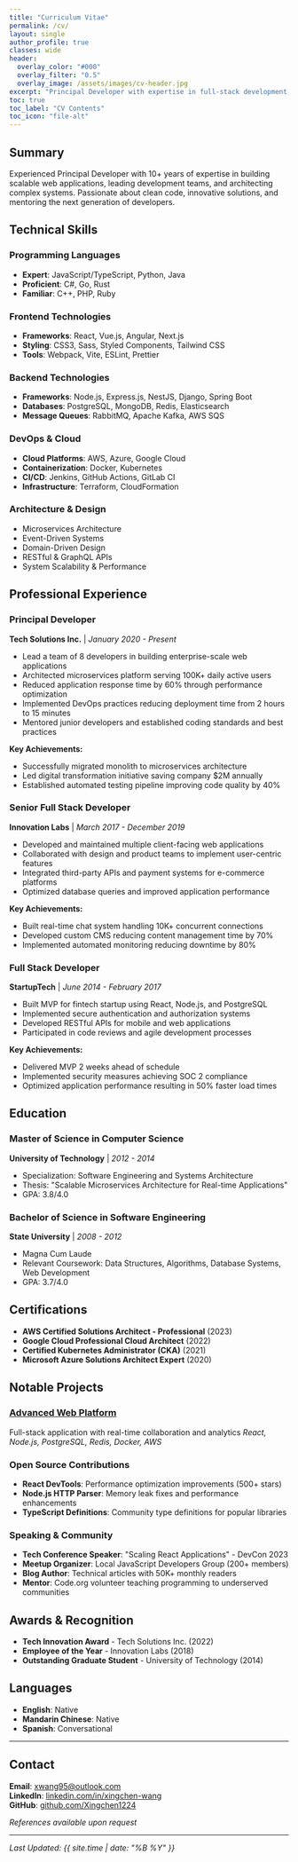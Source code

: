```yaml
---
title: "Curriculum Vitae"
permalink: /cv/
layout: single
author_profile: true
classes: wide
header:
  overlay_color: "#000"
  overlay_filter: "0.5"
  overlay_image: /assets/images/cv-header.jpg
excerpt: "Principal Developer with expertise in full-stack development, system architecture, and team leadership."
toc: true
toc_label: "CV Contents"
toc_icon: "file-alt"
---
```


## Summary

Experienced Principal Developer with 10+ years of expertise in building scalable web applications, leading development teams, and architecting complex systems. Passionate about clean code, innovative solutions, and mentoring the next generation of developers.

## Technical Skills

### Programming Languages
- **Expert**: JavaScript/TypeScript, Python, Java
- **Proficient**: C#, Go, Rust
- **Familiar**: C++, PHP, Ruby

### Frontend Technologies
- **Frameworks**: React, Vue.js, Angular, Next.js
- **Styling**: CSS3, Sass, Styled Components, Tailwind CSS
- **Tools**: Webpack, Vite, ESLint, Prettier

### Backend Technologies
- **Frameworks**: Node.js, Express.js, NestJS, Django, Spring Boot
- **Databases**: PostgreSQL, MongoDB, Redis, Elasticsearch
- **Message Queues**: RabbitMQ, Apache Kafka, AWS SQS

### DevOps & Cloud
- **Cloud Platforms**: AWS, Azure, Google Cloud
- **Containerization**: Docker, Kubernetes
- **CI/CD**: Jenkins, GitHub Actions, GitLab CI
- **Infrastructure**: Terraform, CloudFormation

### Architecture & Design
- Microservices Architecture
- Event-Driven Systems
- Domain-Driven Design
- RESTful & GraphQL APIs
- System Scalability & Performance

## Professional Experience

### Principal Developer
**Tech Solutions Inc.** | *January 2020 - Present*

- Lead a team of 8 developers in building enterprise-scale web applications
- Architected microservices platform serving 100K+ daily active users
- Reduced application response time by 60% through performance optimization
- Implemented DevOps practices reducing deployment time from 2 hours to 15 minutes
- Mentored junior developers and established coding standards and best practices

**Key Achievements:**
- Successfully migrated monolith to microservices architecture
- Led digital transformation initiative saving company $2M annually
- Established automated testing pipeline improving code quality by 40%

### Senior Full Stack Developer
**Innovation Labs** | *March 2017 - December 2019*

- Developed and maintained multiple client-facing web applications
- Collaborated with design and product teams to implement user-centric features
- Integrated third-party APIs and payment systems for e-commerce platforms
- Optimized database queries and improved application performance

**Key Achievements:**
- Built real-time chat system handling 10K+ concurrent connections
- Developed custom CMS reducing content management time by 70%
- Implemented automated monitoring reducing downtime by 80%

### Full Stack Developer
**StartupTech** | *June 2014 - February 2017*

- Built MVP for fintech startup using React, Node.js, and PostgreSQL
- Implemented secure authentication and authorization systems
- Developed RESTful APIs for mobile and web applications
- Participated in code reviews and agile development processes

**Key Achievements:**
- Delivered MVP 2 weeks ahead of schedule
- Implemented security measures achieving SOC 2 compliance
- Optimized application performance resulting in 50% faster load times

## Education

### Master of Science in Computer Science
**University of Technology** | *2012 - 2014*
- Specialization: Software Engineering and Systems Architecture
- Thesis: "Scalable Microservices Architecture for Real-time Applications"
- GPA: 3.8/4.0

### Bachelor of Science in Software Engineering
**State University** | *2008 - 2012*
- Magna Cum Laude
- Relevant Coursework: Data Structures, Algorithms, Database Systems, Web Development
- GPA: 3.7/4.0

## Certifications

- **AWS Certified Solutions Architect - Professional** (2023)
- **Google Cloud Professional Cloud Architect** (2022)
- **Certified Kubernetes Administrator (CKA)** (2021)
- **Microsoft Azure Solutions Architect Expert** (2020)

## Notable Projects

### [Advanced Web Platform](/projects/my-project/)
Full-stack application with real-time collaboration and analytics
*React, Node.js, PostgreSQL, Redis, Docker, AWS*

### Open Source Contributions
- **React DevTools**: Performance optimization improvements (500+ stars)
- **Node.js HTTP Parser**: Memory leak fixes and performance enhancements
- **TypeScript Definitions**: Community type definitions for popular libraries

### Speaking & Community

- **Tech Conference Speaker**: "Scaling React Applications" - DevCon 2023
- **Meetup Organizer**: Local JavaScript Developers Group (200+ members)
- **Blog Author**: Technical articles with 50K+ monthly readers
- **Mentor**: Code.org volunteer teaching programming to underserved communities

## Awards & Recognition

- **Tech Innovation Award** - Tech Solutions Inc. (2022)
- **Employee of the Year** - Innovation Labs (2018)
- **Outstanding Graduate Student** - University of Technology (2014)

## Languages

- **English**: Native
- **Mandarin Chinese**: Native
- **Spanish**: Conversational

---

## Contact

**Email**: [xwang95@outlook.com](mailto:xwang95@outlook.com)  
**LinkedIn**: [linkedin.com/in/xingchen-wang](https://linkedin.com/in/xingchen-wang)  
**GitHub**: [github.com/Xingchen1224](https://github.com/Xingchen1224)  

*References available upon request*

---

*Last Updated: {{ site.time | date: "%B %Y" }}*